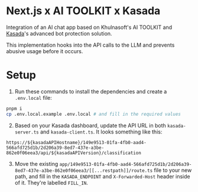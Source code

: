 # Next.js x AI TOOLKIT x Kasada

Integration of an AI chat app based on Khulnasoft's AI TOOLKIT and [Kasada](https://www.kasada.io/)'s advanced bot protection solution.

This implementation hooks into the API calls to the LLM and prevents abusive usage before it occurs.

# Setup

1. Run these commands to install the dependencies and create a `.env.local` file:

```sh
pnpm i
cp .env.local.example .env.local # and fill in the required values
```

2. Based on your Kasada dashboard, update the API URL in both `kasada-server.ts` and `kasada-client.ts`. It looks something like this:

```
https://${kasadaAPIHostname}/149e9513-01fa-4fb0-aad4-566afd725d1b/2d206a39-8ed7-437e-a3be-862e0f06eea3/api/${kasadaAPIVersion}/classification
```

3. Move the existing `app/149e9513-01fa-4fb0-aad4-566afd725d1b/2d206a39-8ed7-437e-a3be-862e0f06eea3/[[...restpath]]/route.ts` file to your
   new path, and fill in the `KASADA_ENDPOINT` and `X-Forwarded-Host` header inside of it. They're labelled `FILL_IN`.
